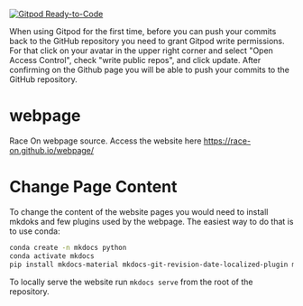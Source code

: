 [![Gitpod Ready-to-Code](https://img.shields.io/badge/Gitpod-Ready--to--Code-blue?logo=gitpod)](https://gitpod.io/#https://github.com/race-on/webpage) 

When using Gitpod for the first time, before you can push your commits back to the GitHub repository you need to grant Gitpod write permissions. 
For that click on your avatar in the upper right corner and select "Open Access Control", check "write public repos", and click update. After confirming on the
Github page you will be able to push your commits to the GitHub repository.

# webpage
Race On webpage source. Access the website here https://race-on.github.io/webpage/

# Change Page Content

To change the content of the website pages you would need to install mkdoks and few plugins used by the webpage. The easiest way to do that is to use conda:

```bash
conda create -n mkdocs python
conda activate mkdocs
pip install mkdocs-material mkdocs-git-revision-date-localized-plugin mkdocs-awesome-pages-plugin pyembed-markdown
```

To locally serve the website run ```mkdocs serve``` from the root of the repository.
